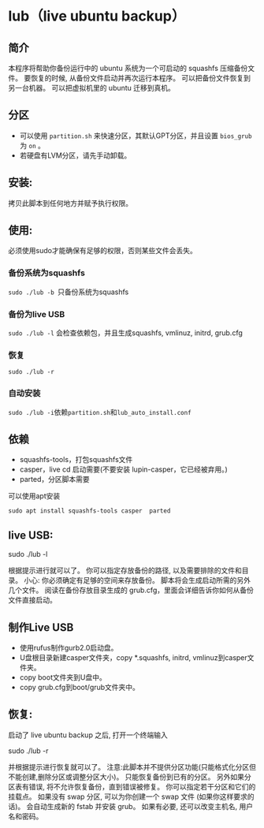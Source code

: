 # lub（live ubuntu backup）
## 简介
本程序将帮助你备份运行中的 ubuntu 系统为一个可启动的 squashfs 压缩备份文件。
要恢复的时候, 从备份文件启动并再次运行本程序。
可以把备份文件恢复到另一台机器。
可以把虚拟机里的 ubuntu 迁移到真机。
## 分区
* 可以使用 `partition.sh` 来快速分区，其默认GPT分区，并且设置 `bios_grub` 为 `on` 。
* 若硬盘有LVM分区，请先手动卸载。
## 安装:
拷贝此脚本到任何地方并赋予执行权限。

## 使用:
必须使用sudo才能确保有足够的权限，否则某些文件会丢失。
### 备份系统为squashfs
`sudo ./lub -b `只备份系统为squashfs

### 备份为live USB
`sudo ./lub -l`
会检查依赖包，并且生成squashfs, vmlinuz, initrd, grub.cfg

### 恢复 
`sudo ./lub -r`

### 自动安装
`sudo ./lub -i`依赖`partition.sh`和`lub_auto_install.conf`

## 依赖
* squashfs-tools，打包squashfs文件
* casper，live cd 启动需要(不要安装 lupin-casper，它已经被弃用。)
* parted，分区脚本需要

可以使用apt安装

`sudo apt install squashfs-tools casper  parted`

## live USB:
sudo ./lub -l

根据提示进行就可以了。
你可以指定存放备份的路径, 以及需要排除的文件和目录。
小心: 你必须确定有足够的空间来存放备份。
脚本将会生成启动所需的另外几个文件。
阅读在备份存放目录生成的 grub.cfg，里面会详细告诉你如何从备份文件直接启动。
## 制作Live USB
* 使用rufus制作gurb2.0启动盘。
* U盘根目录新建casper文件夹，copy *.squashfs, initrd, vmlinuz到casper文件夹。
* copy boot文件夹到U盘中。
* copy grub.cfg到boot/grub文件夹中。
## 恢复:
启动了 live ubuntu backup 之后, 打开一个终端输入

sudo ./lub -r

并根据提示进行恢复就可以了。
注意:此脚本并不提供分区功能(只能格式化分区但不能创建,删除分区或调整分区大小)。
只能恢复备份到已有的分区。
另外如果分区表有错误, 将不允许恢复备份，直到错误被修复。
你可以指定若干分区和它们的挂载点。
如果没有 swap 分区, 可以为你创建一个 swap 文件 (如果你这样要求的话)。
会自动生成新的 fstab 并安装 grub。
如果有必要, 还可以改变主机名, 用户名和密码。
